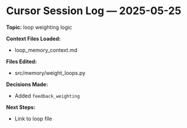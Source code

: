 # Cursor Session Log — 2025-05-25

**Topic:** loop weighting logic

**Context Files Loaded:**
- loop_memory_context.md

**Files Edited:**
- src/memory/weight_loops.py

**Decisions Made:**
- Added `feedback_weighting`

**Next Steps:**
- Link to loop file